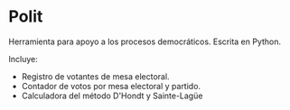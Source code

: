 # Polit

Herramienta para apoyo a los procesos democráticos. Escrita en Python.

Incluye:
* Registro de votantes de mesa electoral.
* Contador de votos por mesa electoral y partido.
* Calculadora del método D'Hondt y Sainte-Lagüe

